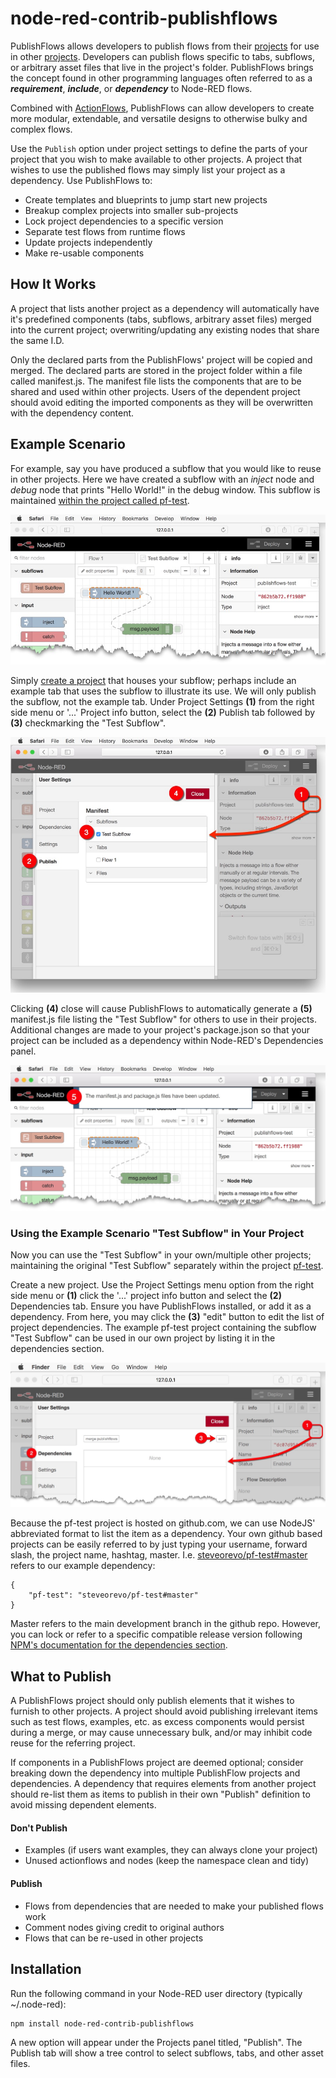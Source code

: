 # node-red-contrib-publishflows
PublishFlows allows developers to publish flows from their 
[projects](https://nodered.org/docs/user-guide/projects/) for use in other
[projects](https://nodered.org/docs/user-guide/projects/). Developers can
publish flows specific to tabs, subflows, or arbitrary asset files that
live in the project's folder. PublishFlows brings the concept found in
other programming languages often referred to as a ***requirement***,
***include***, or ***dependency*** to Node-RED flows.

Combined with [ActionFlows](https://flows.nodered.org/node/node-red-contrib-actionflows), 
PublishFlows can allow developers to create more modular, extendable, and
versatile designs to otherwise bulky and complex flows. 

Use the `Publish` option under project settings to define the parts of your
project that you wish to make available to other projects. A project that wishes
to use the published flows may simply list your project as a dependency. Use
PublishFlows to:

* Create templates and blueprints to jump start new projects
* Breakup complex projects into smaller sub-projects
* Lock project dependencies to a specific version
* Separate test flows from runtime flows
* Update projects independently
* Make re-usable components

## How It Works
A project that lists another project as a dependency will automatically have
it's predefined components (tabs, subflows, arbitrary asset files) merged into
the current project; overwriting/updating any existing nodes that share the 
same I.D. 

Only the declared parts from the PublishFlows' project will be copied
and merged. The declared parts are stored in the project folder within a file
called manifest.js. The manifest file lists the components that are to be
shared and used within other projects. Users of the dependent project should
avoid editing the imported components as they will be overwritten with the
dependency content.

## Example Scenario
For example, say you have produced a subflow that you would like to reuse in
other projects. Here we have created a subflow with an *inject* node and *debug*
node that prints "Hello World!" in the debug window. This subflow is maintained
[within the project called pf-test](http://github.com/steveorevo/pf-test).

![Image of Subflow](https://raw.githubusercontent.com/Steveorevo/node-red-contrib-publishflows/master/publishflows/demo/subflow.jpg)

Simply [create a project](https://nodered.org/docs/user-guide/projects/)
that houses your subflow; perhaps include an example tab that uses the subflow
to illustrate its use. We will only publish the subflow, not the example tab.
Under Project Settings **(1)** from the right side menu or '...' Project info button,
select the **(2)** Publish tab followed by **(3)** checkmarking the "Test Subflow".

![Image of project settings and publish tab](https://raw.githubusercontent.com/Steveorevo/node-red-contrib-publishflows/master/publishflows/demo/project-settings.jpg)

Clicking **(4)** close will cause PublishFlows to automatically generate a **(5)**
manifest.js file listing the "Test Subflow" for others to use in their projects. Additional
changes are made to your project's package.json so that your project can be
included as a dependency within Node-RED's Dependencies panel.

![Image of manifest notification](https://raw.githubusercontent.com/Steveorevo/node-red-contrib-publishflows/master/publishflows/demo/manifest.jpg)

### Using the Example Scenario "Test Subflow" in Your Project
Now you can use the "Test Subflow" in your own/multiple other projects; maintaining
the original "Test Subflow" separately within the project [pf-test](http://github.com/steveorevo/pf-test).

Create a new project. Use the Project Settings menu option from the right side menu
or **(1)** click the '...' project info button and select the **(2)** Dependencies tab.
Ensure you have PublishFlows installed, or add it as a dependency. From here, you may
click the **(3)** "edit" button to edit the list of project dependencies. The example
pf-test project containing the subflow "Test Subflow" can be used in our
own project by listing it in the dependencies section.

![Image of manifest notification](https://raw.githubusercontent.com/Steveorevo/node-red-contrib-publishflows/master/publishflows/demo/dependencies.jpg)

Because the pf-test project is hosted on github.com, we can use NodeJS'
abbreviated format to list the item as a dependency. Your own github based projects
can be easily referred to by just typing your username, forward slash, the project
name, hashtag, master. I.e. [steveorevo/pf-test#master](https://github.com/steveorevo/pf-test)
refers to our example dependency:

```
{
    "pf-test": "steveorevo/pf-test#master"
}
```

Master refers to the main development branch in the github repo. However, you can
lock or refer to a specific compatible release version following [NPM's documentation
for the dependencies section](https://docs.npmjs.com/files/package.json#dependencies).


## What to Publish
A PublishFlows project should only publish elements that it wishes to furnish to
other projects. A project should avoid publishing irrelevant items such as test
flows, examples, etc. as excess components would persist during a merge, or may
cause unnecessary bulk, and/or may inhibit code reuse for the referring project.

If components in a PublishFlows project are deemed optional; consider breaking
down the dependency into multiple PublishFlow projects and dependencies. A
dependency that requires elements from another project should re-list them as items
to publish in their own "Publish" definition to avoid missing dependent elements.

#### Don't Publish
* Examples (if users want examples, they can always clone your project)
* Unused actionflows and nodes (keep the namespace clean and tidy)

#### Publish
* Flows from dependencies that are needed to make your published flows work
* Comment nodes giving credit to original authors
* Flows that can be re-used in other projects

## Installation
Run the following command in your Node-RED user directory (typically ~/.node-red):

    npm install node-red-contrib-publishflows

A new option will appear under the Projects panel titled, "Publish". The Publish
tab will show a tree control to select subflows, tabs, and other asset files.
